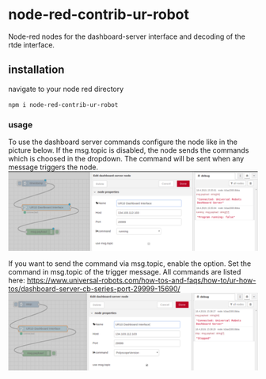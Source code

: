 # node-red-contrib-ur-robot
Node-red nodes for the dashboard-server interface and decoding of the rtde interface.

## installation

navigate to your node red directory

`npm i node-red-contrib-ur-robot`

### usage

To use the dashboard server commands configure the node like in the picture below.
If the msg.topic is disabled, the node sends the commands which is choosed in the dropdown.
The command will be sent when any message triggers the node.
![alt text](https://github.com/hermajul/node-red-contrib-ur-robot/blob/master/img/node-red-dashboardserver-topic-disabled.png)

If you want to send the command via msg.topic, enable the option.
Set the command in msg.topic of the trigger message.
All commands are listed here: https://www.universal-robots.com/how-tos-and-faqs/how-to/ur-how-tos/dashboard-server-cb-series-port-29999-15690/
![alt text](https://github.com/hermajul/node-red-contrib-ur-robot/blob/master/img/node-red-dashboardserver-topic-enabled.png)
